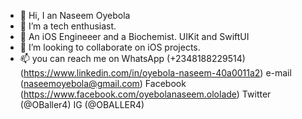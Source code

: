 - 👋 Hi, I an Naseem Oyebola
- 👀 I’m a tech enthusiast.
- 🌱 An iOS Engineeer and a Biochemist. UIKit and SwiftUI
- 💞️ I’m looking to collaborate on iOS projects.
- 📫 you can reach me on WhatsApp (+2348188229514)
(https://www.linkedin.com/in/oyebola-naseem-40a0011a2)
e-mail (naseemoyebola@gmail.com)
Facebook (https://www.facebook.com/oyebolanaseem.ololade)
Twitter (@OBaller4)
IG (@OBALLER4)

<!---
OBaller/OBaller is a ✨ special ✨ repository because its `README.md` (this file) appears on your GitHub profile.
You can click the Preview link to take a look at your changes.
--->
